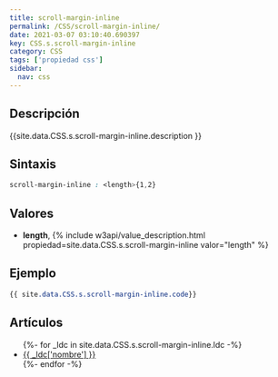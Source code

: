 ```yaml
---
title: scroll-margin-inline
permalink: /CSS/scroll-margin-inline/
date: 2021-03-07 03:10:40.690397
key: CSS.s.scroll-margin-inline
category: CSS
tags: ['propiedad css']
sidebar: 
  nav: css
---
```


## Descripción
{{site.data.CSS.s.scroll-margin-inline.description }}

## Sintaxis
~~~css
scroll-margin-inline : <length>{1,2}
~~~

## Valores
* **length**,  {% include w3api/value_description.html propiedad=site.data.CSS.s.scroll-margin-inline valor="length" %}

## Ejemplo
~~~css
{{ site.data.CSS.s.scroll-margin-inline.code}}
~~~

## Artículos
<ul>
{%- for _ldc in site.data.CSS.s.scroll-margin-inline.ldc -%}
   <li>
       <a href="{{_ldc['url'] }}">{{ _ldc['nombre'] }}</a>
   </li>
{%- endfor -%}
</ul>
